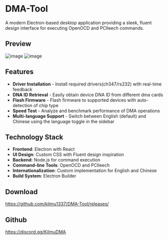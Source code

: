 # DMA-Tool
A modern Electron-based desktop application providing a sleek, fluent design interface for executing OpenOCD and PCIleech commands.

## Preview
![image](https://github.com/user-attachments/assets/35a1f4ed-b0d9-44ca-b1b3-4da7add0f2ff)
![image](https://github.com/user-attachments/assets/70e59056-5fde-4b79-aa8a-88614407692d)

## Features

- **Driver Installation** - Install required drivers(ch347/rs232) with real-time feedback
- **DNA ID Retrieval** - Easily obtain device DNA ID from different dma cards
- **Flash Firmware** - Flash firmware to supported devices with auto-detection of chip type
- **Speed Test** - Analyze and benchmark performance of DMA operations
- **Multi-language Support** - Switch between English (default) and Chinese using the language toggle in the sidebar

## Technology Stack

- **Frontend**: Electron with React
- **UI Design**: Custom CSS with Fluent design inspiration
- **Backend**: Node.js for command execution
- **Command-line Tools**: OpenOCD and PCIleech
- **Internationalization**: Custom implementation for English and Chinese
- **Build System**: Electron Builder

## Download
https://github.com/kilmu1337/DMA-Tool/releases/

## Github
https://discord.gg/KilmuDMA
